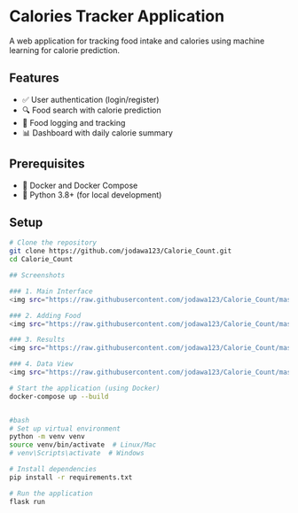# Calories Tracker Application

A web application for tracking food intake and calories using machine learning for calorie prediction.

## Features

- ✅ User authentication (login/register)
- 🔍 Food search with calorie prediction
- 📝 Food logging and tracking
- 📊 Dashboard with daily calorie summary

## Prerequisites

- 🐳 Docker and Docker Compose
- 🐍 Python 3.8+ (for local development)

## Setup

```bash
# Clone the repository
git clone https://github.com/jodawa123/Calorie_Count.git
cd Calorie_Count

## Screenshots

### 1. Main Interface
<img src="https://raw.githubusercontent.com/jodawa123/Calorie_Count/master/images/overall.png" width="600" alt="Main Interface">

### 2. Adding Food
<img src="https://raw.githubusercontent.com/jodawa123/Calorie_Count/master/images/testing.png" width="600" alt="Adding Food">

### 3. Results
<img src="https://raw.githubusercontent.com/jodawa123/Calorie_Count/master/images/results.png" width="600" alt="Results">

### 4. Data View
<img src="https://raw.githubusercontent.com/jodawa123/Calorie_Count/master/images/new.png" width="600" alt="Data View">

# Start the application (using Docker)
docker-compose up --build


#bash
# Set up virtual environment
python -m venv venv
source venv/bin/activate  # Linux/Mac
# venv\Scripts\activate  # Windows

# Install dependencies
pip install -r requirements.txt

# Run the application
flask run